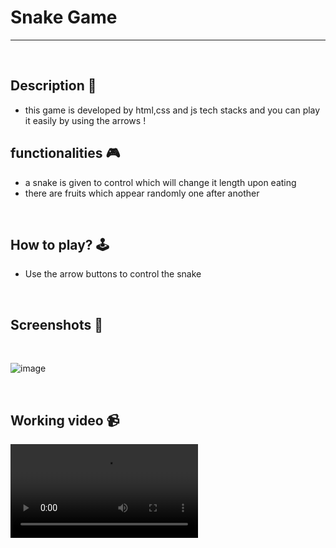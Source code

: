 # **Snake Game** 

---

<br>

## **Description 📃** 
- this game is developed by html,css and js tech stacks and you can play it easily by using the arrows !

## **functionalities 🎮** 
- a snake is given to control which will change it length upon eating
- there are fruits which appear randomly one after another
<br>

## **How to play? 🕹️**

- Use the arrow buttons to control the snake
<br>

## **Screenshots 📸**
<br>

![image](../Snake_Game/assets/images/Snake%20Game.png)

<br>


## **Working video 📹**
<!-- add your working video over here -->
![video](../Snake_Game/assets/Snake%20Game%20-%20Working%20Video.mp4)
